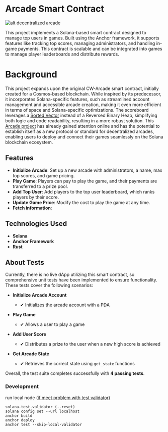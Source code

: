 # Arcade Smart Contract

![alt decentralized arcade](https://i.ibb.co/hDgRn4R/arcade.jpg)

This project implements a Solana-based smart contract designed to manage top users in games. Built using the Anchor framework, it supports features like tracking top scores, managing administrators, and handling in-game payments. This contract is scalable and can be integrated into games to manage player leaderboards and distribute rewards.

# Background

This project expands upon the original CW-Arcade smart contract, initially created for a Cosmos-based blockchain. While inspired by its predecessor, it incorporates Solana-specific features, such as streamlined account management and accessible arcade creation, making it even more efficient in terms of space and Solana-specific optimizations. The scoreboard leverages a [Sorted Vector](https://github.com/svdmeer27/arcade/blob/e56ae27d854e4e3092ee22ebfc90487edd9039ff/programs/arcade/src/lib.rs#L86-L110) instead of a Reversed Binary Heap, simplifying both logic and code readability, resulting in a more robust solution. This [Arcade project](https://x.com/wotorimovako/status/1683882135327842309) has already gained attention online and has the potential to establish itself as a new protocol or standard for decentralized arcades, enabling users to deploy and connect their games seamlessly on the Solana blockchain ecosystem.

## Features

- **Initialize Arcade**: Set up a new arcade with administrators, a name, max top scores, and game pricing.
- **Play Game**: Players can pay to play the game, and their payments are transferred to a prize pool.
- **Add Top User**: Add players to the top user leaderboard, which ranks players by their score.
- **Update Game Price**: Modify the cost to play the game at any time.
- **Fetch information**: 

## Technologies Used

- **Solana**
- **Anchor Framework**
- **Rust**

## About Tests

Currently, there is no live dApp utilizing this smart contract, so comprehensive unit tests have been implemented to ensure functionality. These tests cover the following scenarios:

- **Initialize Arcade Account**

  - ✔ Initializes the arcade account with a PDA

- **Play Game**

  - ✔ Allows a user to play a game

- **Add User Score**

  - ✔ Distributes a prize to the user when a new high score is achieved

- **Get Arcade State**

  - ✔ Retrieves the correct state using `get_state` functions

Overall, the test suite completes successfully with **4 passing tests**.

### Development

run local node ([if meet problem with test validator](https://github.com/solana-labs/solana/issues/28899#issuecomment-1694152935))

```
solana-test-validator (--reset)
solana config set --url localhost
anchor build
anchor deploy
anchor test --skip-local-validator
```
